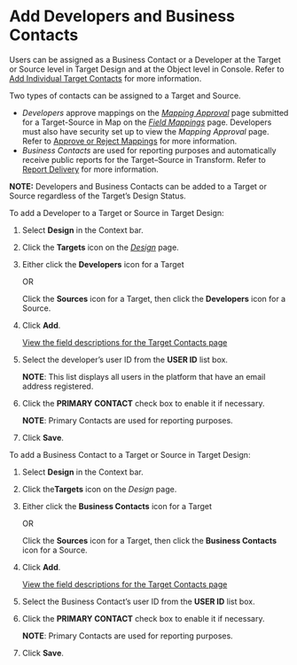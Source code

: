 # Add Developers and Business Contacts

Users can be assigned as a Business Contact or a Developer at the Target
or Source level in Target Design and at the Object level in Console.
Refer to [Add Individual Target
Contacts](../../Console/Use_Cases/Add_Target_Contacts_to_Objects.htm#Add2)
for more information.

Two types of contacts can be assigned to a Target and Source.

  - *Developers* approve mappings on the *[Mapping
    Approval](../../Map/Page_Desc/Mapping_Approval_H.htm)* page
    submitted for a Target-Source in Map on the *[Field
    Mappings](../../Map/Page_Desc/Field_Mappings_H.htm)* page.
    Developers must also have security set up to view the *Mapping
    Approval* page. Refer to [Approve or Reject
    Mappings](../../Map/Use_Cases/Approve_or_Reject_Mappings.htm) for
    more information.
  - *Business Contacts* are used for reporting purposes and
    automatically receive public reports for the Target–Source in
    Transform. Refer to [Report
    Delivery](../../Transform/Use_Cases/Report_Delivery_Overview.htm)
    for more information.

**NOTE:** Developers and Business Contacts can be added to a Target or
Source regardless of the Target’s Design Status.

To add a Developer to a Target or Source in Target Design:

1.  Select **Design** in the Context bar.

2.  Click the <span style="font-weight: bold;">Targets</span> icon on
    the *[Design](../Page_Desc/Design.htm)* page.

3.  Either click the **Developers** icon for a Target
    
    OR
    
    Click the **Sources** icon for a Target, then click the
    **Developers** icon for a Source.

4.  Click **Add**.
    
    [View the field descriptions for the Target Contacts
    page](../Page_Desc/Target_Contacts.htm)

5.  Select the developer’s user ID from the **USER ID** list box.
    
    **NOTE**: This list displays all users in the platform that have an
    email address registered.

6.  Click the **PRIMARY CONTACT** check box to enable it if necessary.
    
    **NOTE**: Primary Contacts are used for reporting purposes.

7.  Click **Save**.

To add a Business Contact to a Target or Source in Target Design:

1.  Select **Design** in the Context bar.

2.  Click the<span style="font-weight: bold;">Targets</span> icon on the
    *Design* page.

3.  Either click the **Business Contacts** icon for a Target
    
    OR
    
    Click the **Sources** icon for a Target, then click the **Business
    Contacts** icon for a Source.

4.  Click **Add**.
    
    [View the field descriptions for the Target Contacts
    page](../Page_Desc/Target_Contacts.htm)

5.  Select the Business Contact’s user ID from the **USER ID** list box.

6.  Click the **PRIMARY CONTACT** check box to enable it if necessary.
    
    **NOTE**: Primary Contacts are used for reporting purposes.

7.  Click **Save**.
